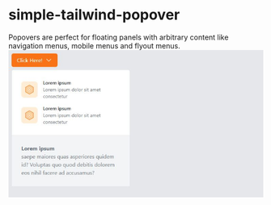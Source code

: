 # simple-tailwind-popover
Popovers are perfect for floating panels with arbitrary content like navigation menus, mobile menus and flyout menus.
![screenshot](https://github.com/M-Hosseini80/simple-tailwind-popover/blob/main/screenshot.JPG)

